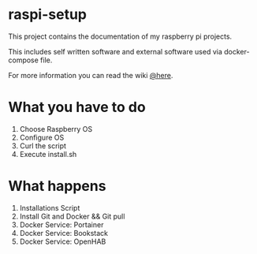# raspi-setup 
This project contains the documentation of my raspberry pi projects.

This includes self written software and external software used via docker-compose file.

For more information you can read the wiki [@here](https://gitlab.com/movative/raspi-setup/-/wikis/home).

# What you have to do
1. Choose Raspberry OS
1. Configure OS
1. Curl the script
1. Execute install.sh

# What happens
1. Installations Script
1. Install Git and Docker && Git pull
1. Docker Service: Portainer
1. Docker Service: Bookstack
1. Docker Service: OpenHAB
